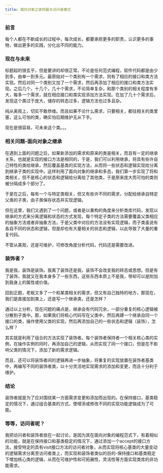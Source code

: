```yaml
---
title: 面向对象之装饰器与访问者模式
---
```


### 前言

每个人都在不断成长的过程中，每次成长，都要承担更多的职责，认识更多的事物，做出更多的实践，分化出不同的能力。

### 现在与未来

标题起的很玄乎，但是要讲的却很正常。不论是任何范式编程，软件代码都是由少到多，由单一到多元。最原始对一个类别有一个需求，则有了相应的接口和类方法实现。然后对同一个类别又加了一个需求，然后再添加了相应的接口和类方法实现。之后几个，十几个，几十个需求，不论简单复杂，和那个类别的相关程度有多大，每多一个需求，就在相应接口和类实现添加方法实现。在加了几十个需求后，发现这个类过于庞大，储存的转态过多，逻辑方法也过多且杂。

纯从美观上，切实不敢恭维。而且如果不论什么需求，只要相关，都往相关的类里塞，这么可怕的类，确实怕后期维护无从下手。

现在是很容易，可未来这个类。。。

### 相关问题-面向对象之继承

在遇到上面的问题之后，如果新添加的需求和原来的类是相关，而且有一定的继承关系，也就是实现的接口方法是相同的，于是，我们可以利用继承，将具有些许自己特性的类给继承，然后覆盖基类的实现方法，从而将一些状态和逻辑实现给分离到继承子类的实现中。这样利用了面向对象的继承和多态，我们第一步实现了将和类相关，但不是核心的状态和逻辑给分离给了其他类，于是原来庞大而可怕的类则被分隔成多个部分了。

于是在之后，每有一个与特定类相关，但又有些许不同的需求，分配给继承自特定父类的子类，由子类保存状态并实现逻辑。

但在这里，我们又遇到了一个问题，或者是以重构的角度来分析类库代码，发现以继承的方式来分离逻辑和状态的方式发现，每个特定子类的方法需要覆盖父类相应的抽象方法或者非抽象方法，于是父类中对应的方法没有实现逻辑，而子类虽说有各自不同的状态和逻辑，但是却也有大量相关的状态和逻辑，以此导致了大量的重复代码。

不管从美观，还是可维护，可修改角度分析代码，代码还是需要改进。

### 装饰者？

我是我，装饰是装饰。我离了装饰还是我，装饰不会改变我的转态或思想。但是有了装饰，我就又在我本身多了一些东西，这些东西本质上不是我，带却可以是附加到我身上的属性或价值。

回到正题，老板又多了一个和某类相关的需求，但又有自己独特的地方，那现在，我们是直接加到类上，还是写一个继承类，还是怎样？

通过以上分析，现在问题的痛点是，继承会有代码冗余，一部分重复的核心逻辑被分散到子类中。那，如果我们将核心代码写在父类中，然后再建一个继承自同一个接口的类，操作使用父类的实现，然后再添加自己的一些状态和逻辑（装饰），怎么样？

其实就是利用了组合的方法实现了装饰者。每个装饰者保持者一个相关核心类的实例，在操作实例的同时，再添加自己的逻辑，从而实现了同一个接口，但是在不影响父类的情况下，添加了新的需求逻辑。

而且，还可以将装饰者间的逻辑再进一步抽象，将重复的实现放置在装饰者基类中，再编写不同的装饰者类，以十分灵活地实现需求的添加和变更，而且十分利于维护。

### 结论

装饰者就是为了应对围绕某一方面需求变更和添加而出现的。在保持接口，基类稳定的情况下，通过组合基类的方式，使增添或修改不同的实现功能逻辑成为了可能。

### 等等，访问者呢？

我把访问者和装饰者放在一起讨论，是因为其在面向对象的编程范式下，有着相似的功能，就是在保持接口和基类稳定的情况下，通过添加一个accept的接口方法，接受特定的具有visit接口方法的访问者对象，从而实现将核心基类的大量变动的逻辑需求分离至访问者类上，而实现和装饰者类似的目的-保持接口和基类稳定下增加核心类的逻辑，从而在可维护性和可拓展性，灵活性等方面实现类库的非功能需求。

